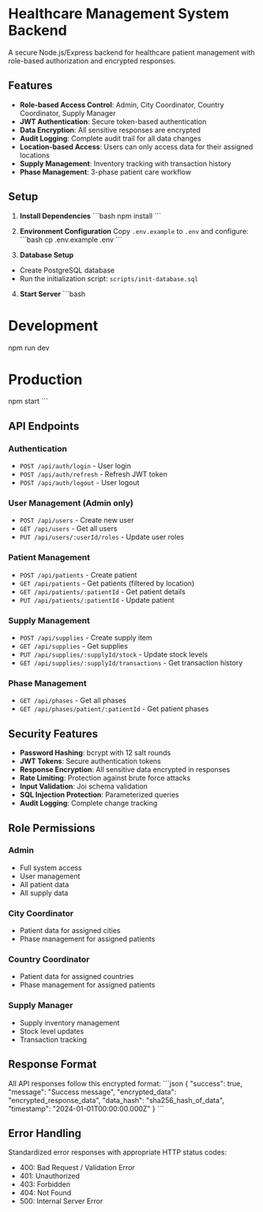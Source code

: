 # Healthcare Management System Backend

A secure Node.js/Express backend for healthcare patient management with role-based authorization and encrypted responses.

## Features

- **Role-based Access Control**: Admin, City Coordinator, Country Coordinator, Supply Manager
- **JWT Authentication**: Secure token-based authentication
- **Data Encryption**: All sensitive responses are encrypted
- **Audit Logging**: Complete audit trail for all data changes
- **Location-based Access**: Users can only access data for their assigned locations
- **Supply Management**: Inventory tracking with transaction history
- **Phase Management**: 3-phase patient care workflow

## Setup

1. **Install Dependencies**
\`\`\`bash
npm install
\`\`\`

2. **Environment Configuration**
Copy `.env.example` to `.env` and configure:
\`\`\`bash
cp .env.example .env
\`\`\`

3. **Database Setup**
- Create PostgreSQL database
- Run the initialization script: `scripts/init-database.sql`

4. **Start Server**
\`\`\`bash
# Development
npm run dev

# Production
npm start
\`\`\`

## API Endpoints

### Authentication
- `POST /api/auth/login` - User login
- `POST /api/auth/refresh` - Refresh JWT token
- `POST /api/auth/logout` - User logout

### User Management (Admin only)
- `POST /api/users` - Create new user
- `GET /api/users` - Get all users
- `PUT /api/users/:userId/roles` - Update user roles

### Patient Management
- `POST /api/patients` - Create patient
- `GET /api/patients` - Get patients (filtered by location)
- `GET /api/patients/:patientId` - Get patient details
- `PUT /api/patients/:patientId` - Update patient

### Supply Management
- `POST /api/supplies` - Create supply item
- `GET /api/supplies` - Get supplies
- `PUT /api/supplies/:supplyId/stock` - Update stock levels
- `GET /api/supplies/:supplyId/transactions` - Get transaction history

### Phase Management
- `GET /api/phases` - Get all phases
- `GET /api/phases/patient/:patientId` - Get patient phases

## Security Features

- **Password Hashing**: bcrypt with 12 salt rounds
- **JWT Tokens**: Secure authentication tokens
- **Response Encryption**: All sensitive data encrypted in responses
- **Rate Limiting**: Protection against brute force attacks
- **Input Validation**: Joi schema validation
- **SQL Injection Protection**: Parameterized queries
- **Audit Logging**: Complete change tracking

## Role Permissions

### Admin
- Full system access
- User management
- All patient data
- All supply data

### City Coordinator
- Patient data for assigned cities
- Phase management for assigned patients

### Country Coordinator
- Patient data for assigned countries
- Phase management for assigned patients

### Supply Manager
- Supply inventory management
- Stock level updates
- Transaction tracking

## Response Format

All API responses follow this encrypted format:
\`\`\`json
{
  "success": true,
  "message": "Success message",
  "encrypted_data": "encrypted_response_data",
  "data_hash": "sha256_hash_of_data",
  "timestamp": "2024-01-01T00:00:00.000Z"
}
\`\`\`

## Error Handling

Standardized error responses with appropriate HTTP status codes:
- 400: Bad Request / Validation Error
- 401: Unauthorized
- 403: Forbidden
- 404: Not Found
- 500: Internal Server Error
